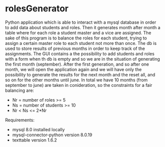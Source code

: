 # rolesGenerator
Python application which is able to interact with a mysql database in order to add data about students and roles.
Then it generates month after month a table where for each role a student master and a vice are assigned.
The sake of this program is to balance the roles for each student, trying to assign a certain master role to 
each student not more than once. The db is used to store results of previous months in order to keep track
of the assignments. The GUI contains a the possibility to add students and roles with a form when th db
is empty and so we are in the situation of generating the first month (september). After the first generation,
and so after one month, we will open the application again and we will have only the possibility to generate
the results for the next month and the reset all, and so on for the other months until june.
In total we have 10 months (from september to june) are taken in conideration, 
so the constraints for a fair balancing are: 
- Nr = number of roles >= 5
- Ns = number of students >= 10
- Nr < Ns <= 2*Nr

Requirements:
- mysql 8.0 installed locally
- mysql-connector-python version 8.0.19
- texttable version 1.6.2